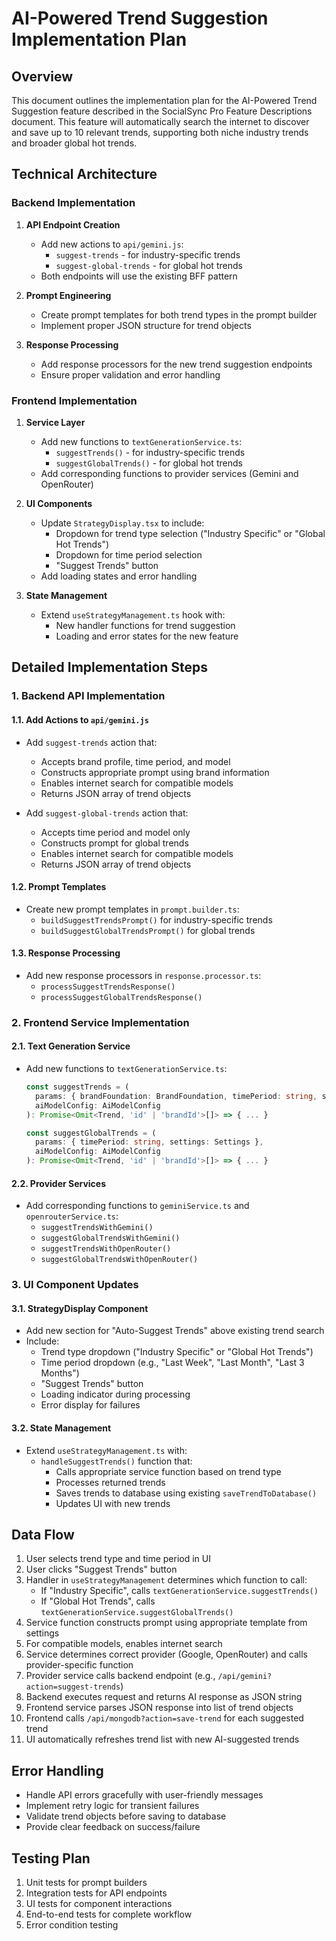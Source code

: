 # AI-Powered Trend Suggestion Implementation Plan

## Overview
This document outlines the implementation plan for the AI-Powered Trend Suggestion feature described in the SocialSync Pro Feature Descriptions document. This feature will automatically search the internet to discover and save up to 10 relevant trends, supporting both niche industry trends and broader global hot trends.

## Technical Architecture

### Backend Implementation
1. **API Endpoint Creation**
   - Add new actions to `api/gemini.js`:
     - `suggest-trends` - for industry-specific trends
     - `suggest-global-trends` - for global hot trends
   - Both endpoints will use the existing BFF pattern

2. **Prompt Engineering**
   - Create prompt templates for both trend types in the prompt builder
   - Implement proper JSON structure for trend objects

3. **Response Processing**
   - Add response processors for the new trend suggestion endpoints
   - Ensure proper validation and error handling

### Frontend Implementation
1. **Service Layer**
   - Add new functions to `textGenerationService.ts`:
     - `suggestTrends()` - for industry-specific trends
     - `suggestGlobalTrends()` - for global hot trends
   - Add corresponding functions to provider services (Gemini and OpenRouter)

2. **UI Components**
   - Update `StrategyDisplay.tsx` to include:
     - Dropdown for trend type selection ("Industry Specific" or "Global Hot Trends")
     - Dropdown for time period selection
     - "Suggest Trends" button
   - Add loading states and error handling

3. **State Management**
   - Extend `useStrategyManagement.ts` hook with:
     - New handler functions for trend suggestion
     - Loading and error states for the new feature

## Detailed Implementation Steps

### 1. Backend API Implementation

#### 1.1. Add Actions to `api/gemini.js`
- Add `suggest-trends` action that:
  - Accepts brand profile, time period, and model
  - Constructs appropriate prompt using brand information
  - Enables internet search for compatible models
  - Returns JSON array of trend objects

- Add `suggest-global-trends` action that:
  - Accepts time period and model only
  - Constructs prompt for global trends
  - Enables internet search for compatible models
  - Returns JSON array of trend objects

#### 1.2. Prompt Templates
- Create new prompt templates in `prompt.builder.ts`:
  - `buildSuggestTrendsPrompt()` for industry-specific trends
  - `buildSuggestGlobalTrendsPrompt()` for global trends

#### 1.3. Response Processing
- Add new response processors in `response.processor.ts`:
  - `processSuggestTrendsResponse()`
  - `processSuggestGlobalTrendsResponse()`

### 2. Frontend Service Implementation

#### 2.1. Text Generation Service
- Add new functions to `textGenerationService.ts`:
  ```typescript
  const suggestTrends = (
    params: { brandFoundation: BrandFoundation, timePeriod: string, settings: Settings },
    aiModelConfig: AiModelConfig
  ): Promise<Omit<Trend, 'id' | 'brandId'>[]> => { ... }

  const suggestGlobalTrends = (
    params: { timePeriod: string, settings: Settings },
    aiModelConfig: AiModelConfig
  ): Promise<Omit<Trend, 'id' | 'brandId'>[]> => { ... }
  ```

#### 2.2. Provider Services
- Add corresponding functions to `geminiService.ts` and `openrouterService.ts`:
  - `suggestTrendsWithGemini()`
  - `suggestGlobalTrendsWithGemini()`
  - `suggestTrendsWithOpenRouter()`
  - `suggestGlobalTrendsWithOpenRouter()`

### 3. UI Component Updates

#### 3.1. StrategyDisplay Component
- Add new section for "Auto-Suggest Trends" above existing trend search
- Include:
  - Trend type dropdown ("Industry Specific" or "Global Hot Trends")
  - Time period dropdown (e.g., "Last Week", "Last Month", "Last 3 Months")
  - "Suggest Trends" button
  - Loading indicator during processing
  - Error display for failures

#### 3.2. State Management
- Extend `useStrategyManagement.ts` with:
  - `handleSuggestTrends()` function that:
    - Calls appropriate service function based on trend type
    - Processes returned trends
    - Saves trends to database using existing `saveTrendToDatabase()`
    - Updates UI with new trends

## Data Flow

1. User selects trend type and time period in UI
2. User clicks "Suggest Trends" button
3. Handler in `useStrategyManagement` determines which function to call:
   - If "Industry Specific", calls `textGenerationService.suggestTrends()`
   - If "Global Hot Trends", calls `textGenerationService.suggestGlobalTrends()`
4. Service function constructs prompt using appropriate template from settings
5. For compatible models, enables internet search
6. Service determines correct provider (Google, OpenRouter) and calls provider-specific function
7. Provider service calls backend endpoint (e.g., `/api/gemini?action=suggest-trends`)
8. Backend executes request and returns AI response as JSON string
9. Frontend service parses JSON response into list of trend objects
10. Frontend calls `/api/mongodb?action=save-trend` for each suggested trend
11. UI automatically refreshes trend list with new AI-suggested trends

## Error Handling

- Handle API errors gracefully with user-friendly messages
- Implement retry logic for transient failures
- Validate trend objects before saving to database
- Provide clear feedback on success/failure

## Testing Plan

1. Unit tests for prompt builders
2. Integration tests for API endpoints
3. UI tests for component interactions
4. End-to-end tests for complete workflow
5. Error condition testing